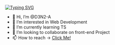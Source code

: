 [![Typing SVG](https://readme-typing-svg.demolab.com?font=Fira+Code&pause=1000&color=F7F7F7&vCenter=true&width=435&lines=Welcome+to+my+GitHub+page;Feel+free+to+checkout+my+projects)](https://www.linkedin.com/in/anmol-sharma-691515208)

- 👋 Hi, I’m @D3N2-A
- 👀 I’m interested in Web Development
- 🌱 I’m currently learning TS
- 💞️ I’m looking to collaborate on front-end Project
- 📫 How to reach -> [Click Me!](mailto:anmolsharma999937@gmail.com?subject=[GitHub]%20Source%20Han%20Sans)




<!---
D3N2-A/D3N2-A is a ✨ special ✨ repository because its `README.md` (this file) appears on your GitHub profile.
You can click the Preview link to take a look at your changes.
--->



